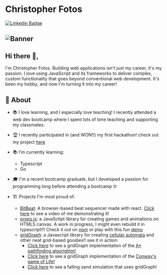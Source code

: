 # Christopher Fotos

[![Linkedin Badge](https://img.shields.io/badge/LinkedIn-0077B5?style=for-the-badge&logo=linkedin&logoColor=white)](https://www.linkedin.com/in/christopherfotos/)

## ![Banner](https://i.imgur.com/z0wVmhR.jpg)

## Hi there 👋,

I'm Christopher Fotos. Building web applications isn't just my career, it's my passion. I love using JavaScript and its frameworks to deliver complex, custom functionality that goes beyond conventional web development. It's been my hobby, and now I'm turning it into my career!

## 🧐 About

- 📚‍ I love learning, and I especially love teaching! I recently attended a web dev bootcamp where I spent lots of time teaching and supporting my classmates.
- 🏆 I recently participated in (and WON!!) my first hackathon! check out my project [here](https://christopherfotos.github.io/mnma/)
- 📚 I'm currently learning:
  - Typescript
  - Go
- 🎓 I'm a recent bootcamp graduate, but I developed a passion for programming long before attending a bootcamp 🤓
- 🏗️ Projects I'm most proud of:

  - [BitBeat](https://bitbeat.herokuapp.com/): A browser-based beat sequencer made with react. [Click here](https://www.youtube.com/watch?v=wOQPBKrlqUU) to see a video of me demonstrating it!
  - [props.js](https://github.com/ChristopherFotos/props.js): a JavaSctipt library for creating games and animations on HTML5 canvas. A work in progress, I might even rebuild it in typescript!!! Check it out on [npm](https://www.npmjs.com/package/propsjs) or play with this fun [demo](https://christopherfotos.herokuapp.com/propsdemo)
  - [gridGraph](https://github.com/ChristopherFotos/props.js): a Javascript library for creating [cellular automata](https://www.youtube.com/watch?v=DKGodqDs9sA) and other neat grid-based goodies!! see it in action:
    - [Click here](https://christopherfotos.github.io/pathfinder/) to see a gridGraph implementation of the [A\* pathfinding algorightm!](https://www.youtube.com/watch?v=aKYlikFAV4k)
    - [Click here](https://christopherfotos.github.io/game-of-life/) to see a gridGraph implementation of the [Conway's game of Life!](https://www.youtube.com/watch?v=Aq51GfPmD54)
    - [Click here](https://christopherfotos.github.io/gridGraph/) to see a falling sand simulation that uses gridGraph!
